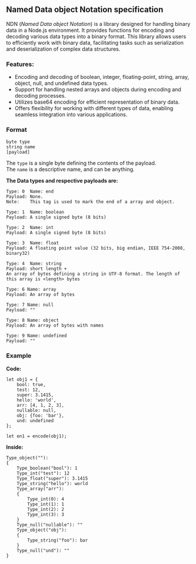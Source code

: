## Named Data object Notation specification

NDN (_Named Data object Notation_) is a library designed for handling binary data 
in a Node.js environment. It provides functions for encoding and decoding various
data types into a binary format. This library allows users to efficiently work with
binary data, facilitating tasks such as serialization and deserialization of complex
data structures.

### Features:
- Encoding and decoding of boolean, integer, floating-point, string, array, object, null, and undefined data types.
- Support for handling nested arrays and objects during encoding and decoding processes.
- Utilizes base64 encoding for efficient representation of binary data.
- Offers flexibility for working with different types of data, enabling seamless integration into various applications.

### Format
```
byte type
string name
[payload]
```

The `type` is a single byte defining the contents of the payload.  
The `name` is a descriptive name, and can be anything.

**The Data types and respective payloads are:**
```
Type: 0  Name: end
Payload: None.
Note:    This tag is used to mark the end of a array and object.

Type: 1  Name: boolean
Payload: A single signed byte (8 bits)

Type: 2  Name: int
Payload: A single signed byte (8 bits)

Type: 3  Name: float
Payload: A floating point value (32 bits, big endian, IEEE 754-2008, binary32)

Type: 4  Name: string
Payload: short length +
An array of bytes defining a string in UTF-8 format. The length of this array is <length> bytes

Type: 6 Name: array
Payload: An array of bytes

Type: 7 Name: null
Payload: ""

Type: 8 Name: object
Payload: An array of bytes with names

Type: 9 Name: undefined
Payload: ""
```

### Example

**Code:**
```
let obj1 = {
    bool: true, 
    test: 12, 
    super: 3.1415,
    hello: 'world', 
    arr: [4, 1, 2, 3],
    nullable: null,
    obj: {foo: 'bar'},
    und: undefined
};

let en1 = encode(obj1);
```

**Inside:**
```
Type_object(""):
{
    Type_boolean("bool"): 1
    Type_int("test"): 12
    Type_float("super"): 3.1415
    Type_string("hello"): world
    Type_array("arr"):
    {
        Type_int(0): 4
        Type_int(1): 1
        Type_int(2): 2
        Type_int(3): 3
    }
    Type_null("nullable"): ""
    Type_object("obj"):
    {
        Type_string("foo"): bar
    }
    Type_null("und"): ""
}
```
